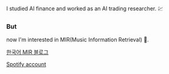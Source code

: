 I studied AI finance and worked as an AI trading researcher. :chart:

### But 
now I'm interested in MIR(Music Information Retrieval) :musical_note:.

[한국어 MIR 블로그](https://jo-cho.github.io/MIRBlog/)

[Spotify account](https://open.spotify.com/user/5ab8pi2vqgtly4k256obx3hzc?si=7362bc0002734ee8)
